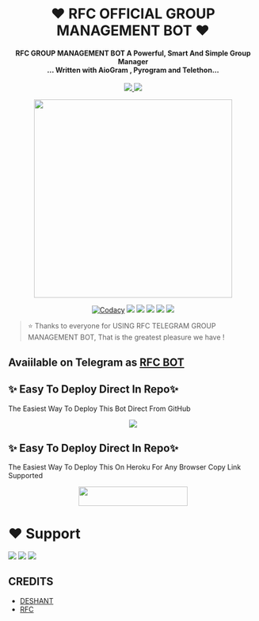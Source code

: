 
<h1 align="center"><b>❤️ RFC OFFICIAL GROUP MANAGEMENT BOT ❤️</b></h1>

<h4 align="center">RFC GROUP MANAGEMENT BOT A Powerful, Smart And Simple Group Manager <br> ... Written with AioGram , Pyrogram and Telethon...</h4>
<p align='center'>
  <a href="https://www.python.org/" alt="made-with-python"> <img src="https://img.shields.io/badge/Made%20with-Python-1f425f.svg?style=flat-square&logo=python&color=blue" /> </a>
  <a href="https://github.com/INNOCENTARMY1/RFCMUSIC/graphs/commit-activity" alt="Maintenance"> <img src="https://img.shields.io/badge/Maintained%3F-yes-green.svg?style=flat-square" /> </a>
</p>

<p align="center"><a href="https://t.me/DEEWANA_MAHADEV_KA"><img src="https://te.legra.ph/file/db05bb1cca3de4ede2270.jpg" width="400"></a></p>

<p align="center">
    <a href="https://app.codacy.com/manual/Innocentarmy1/RFCMUSIC/dashboard"> <img src="https://img.shields.io/codacy/grade/4d58f2a402b54aed8a7d95f7add45a81?color=brightgreen&logo=codacy&logoColor=green&style=for-the-badge" alt="Codacy" /></a>
    <a href="https://github.com/INNOCENTARMY1/RFCMUSIC"> <img src="https://img.shields.io/github/repo-size/INNOCENTARMY1/RFCMUSIC?color=orange&logo=github&logoColor=green&style=for-the-badge" /></a>
    <a href="https://github.com/Innocentarmy1/RFCMUSIC/commits/prince"> <img src="https://img.shields.io/github/last-commit/Innocentarmy1/RFCMUSIC?color=brown&logo=github&logoColor=green&style=for-the-badge" /></a>
    <a href="https://github.com/INNOCENTARMY1/RFCMUSIC/issues"> <img src="https://img.shields.io/github/issues/INNOCENTARMY1/RFCMUSIC?color=blueviolet&logo=github&logoColor=green&style=for-the-badge" /></a>
    <a href="https://github.com/INNOCENTARMY1/RFCMUSIC/network/members"> <img src="https://img.shields.io/github/forks/INNOCENTARMY1/RFCMUSIC?color=red&logo=github&logoColor=green&style=for-the-badge" /></a>  
    <a href="https://pypi.org/project/Telethon/"> <img src="https://img.shields.io/pypi/v/telethon?color=yellow&label=telethon&logo=python&logoColor=green&style=for-the-badge" /></a>
</p>

> ⭐️ Thanks to everyone for USING RFC TELEGRAM GROUP MANAGEMENT BOT, That is the greatest pleasure we have !

## Avaiilable on Telegram as [RFC BOT](https://t.me/)

## ✨ Easy To Deploy Direct In Repo✨

The Easiest Way To Deploy This Bot Direct From GitHub

<p align="center"><a href="https://heroku.com/deploy"><img src="https://www.herokucdn.com/deploy/button.svg"></a>

## ✨ Easy To Deploy Direct In Repo✨

The Easiest Way To Deploy This On Heroku For Any Browser Copy Link Supported

<p align="center"><a href="https://heroku.com/deploy?template=https://github.com/Innocentarmy1/RFCMUSIC"> <img src="https://img.shields.io/badge/Deploy%20To%20Heroku-black?style=for-the-badge&logo=heroku" width="220" height="38.45"/></a></p>
 
 
# ❤️ Support
<a href="https://t.me/RFCTEAM"><img src="https://img.shields.io/badge/Join-Telegram%20Channel-red.svg?logo=Telegram"></a>
<a href="https://t.me/RFC_TEAM"><img src="https://img.shields.io/badge/Join-Telegram%20Group-blue.svg?logo=telegram"></a>
<a href="https://t.me/DEEWAN_MAHADEV_KA"><img src="https://img.shields.io/badge/OWNER%20RFC-blue.svg?logo=telegram"></a>


## CREDITS

- [DESHANT](https://t.me/DEEWANA_MAHADEV_KA)
- [RFC](https://t.me/RFC_TEAM)


